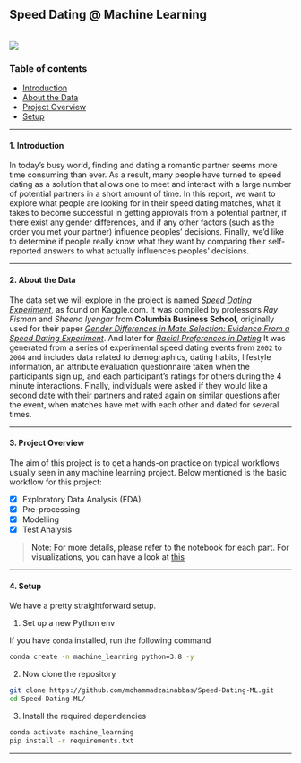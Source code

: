 ## Speed Dating @ Machine Learning

</br>

<div>
  <a href="https://open.vscode.dev/mohammadzainabbas/Speed-Dating-ML" target="_blank" style="cursor: pointer;"> 
    <img src="https://open.vscode.dev/badges/open-in-vscode.svg" style="cursor: pointer;"/>
  </a>
</div>

### Table of contents

- [Introduction](#introduction)
- [About the Data](#about-the-data)
- [Project Overview](#project-overview)
- [Setup](#setup)

---

<a id="introduction" />

#### 1. Introduction

In today’s busy world, finding and dating a romantic partner seems more time consuming than ever. As a result, many people have turned to speed dating as a solution that allows one to meet and interact with a large number of potential partners in a short amount of time. In this report, we want to explore what people are looking for in their speed dating matches, what it takes to become successful in getting approvals from a potential partner, if there exist any gender differences, and if any other factors (such as the order you met your partner) influence peoples’ decisions. Finally, we’d like to determine if people really know what they want by comparing their self-reported answers to what actually influences peoples’ decisions.

---

<a id="about-the-data" />

#### 2. About the Data

The data set we will explore in the project is named [_Speed Dating Experiment_](https://www.kaggle.com/datasets/annavictoria/speed-dating-experiment), as found on Kaggle.com. It was compiled by professors _Ray Fisman_ and _Sheena Iyengar_ from __Columbia Business School__, originally used for their paper [_Gender Differences in Mate Selection: Evidence From a Speed Dating Experiment_](http://www.stat.columbia.edu/~gelman/stuff_for_blog/sheena.pdf). And later for [_Racial Preferences in Dating_](https://www.mit.edu/~6.s085/papers/racialPreferences.pdf) It was generated from a series of experimental speed dating events from `2002` to `2004` and includes data related to demographics, dating habits, lifestyle information, an attribute evaluation questionnaire taken when the participants sign up, and each participant’s ratings for others during the 4 minute interactions. Finally, individuals were asked if they would like a second date with their partners and rated again on similar questions after the event, when matches have met with each other and dated for several times.

---

<a id="project-overview" />

#### 3. Project Overview

The aim of this project is to get a hands-on practice on typical workflows usually seen in any machine learning project. Below mentioned is the basic workflow for this project:

- [x] Exploratory Data Analysis (EDA)
- [x] Pre-processing
- [x] Modelling
- [x] Test Analysis

> Note: For more details, please refer to the notebook for each part. For visualizations, you can have a look at [this](https://www.python-graph-gallery.com/)

---

<a id="setup" />

#### 4. Setup

We have a pretty straightforward setup. 

1. Set up a new Python env

If you have `conda` installed, run the following command

```bash
conda create -n machine_learning python=3.8 -y
```

2. Now clone the repository

```bash
git clone https://github.com/mohammadzainabbas/Speed-Dating-ML.git
cd Speed-Dating-ML/
```

3. Install the required dependencies

```bash
conda activate machine_learning
pip install -r requirements.txt
```

---

